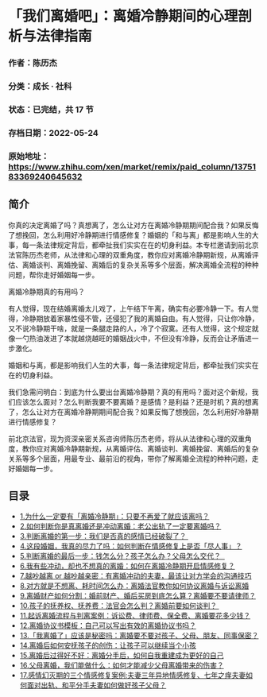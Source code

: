 # 「我们离婚吧」：离婚冷静期间的心理剖析与法律指南

### 作者：陈历杰

### 分类：成长 · 社科

### 状态：已完结，共 17 节

### 存档日期：2022-05-24

### 原始地址：https://www.zhihu.com/xen/market/remix/paid_column/1375183369240645632


## 简介
你真的决定离婚了吗？真想离了，怎么让对方在离婚冷静期期间配合我？如果反悔了想挽回，怎么利用好冷静期进行情感修复？婚姻的「和与离」都是影响人生的大事，每一条法律规定背后，都牵扯我们实实在在的切身利益。本专栏邀请到前北京法官陈历杰老师，从法律和心理的双重角度，教你应对离婚冷静期新规，从离婚评估、离婚谈判、离婚挽留、离婚后的复杂关系等多个层面，解决离婚全流程的种种问题，帮你走好婚姻每一步。


离婚冷静期真的有用吗？


有人觉得，现在结婚离婚太儿戏了，上午结下午离，确实有必要冷静一下。有人觉得，冷静期放着家暴性侵不管，还侵犯了我的离婚自由。有人觉得，只让你冷静，又不说冷静期干啥，就是一条腿走路的人，冷了个寂寞。还有人觉得，这个规定就像一勺热油泼进了本就越烧越旺的婚姻战火中，不但没有冷静，反而会让矛盾进一步激化。


婚姻和与离，都是影响我们人生的大事，每一条法律规定背后，都牵扯我们实实在在的切身利益。


我们急需问明白：到底为什么要出台离婚冷静期？真的有用吗？面对这个新规，我们应该怎么面对？怎么判断我要不要离婚？是感情？是利益？还是时机？真的想离了，怎么让对方在离婚冷静期期间配合我？如果反悔了想挽回，怎么利用好冷静期进行情感修复？


前北京法官，现为资深亲密关系咨询师陈历杰老师，将从从法律和心理的双重角度，教你应对离婚冷静期新规，从离婚评估、离婚谈判、离婚挽留、离婚后的复杂关系等多个层面，用最专业、最前沿的视角，带你了解离婚全流程的种种问题，走好婚姻每一步。




## 目录
- [1.为什么一定要有「离婚冷静期」：只要不再爱了就应该离吗？](1.为什么一定要有「离婚冷静期」：只要不再爱了就应该离吗？.md)
- [2.如何判断你是真离婚还是冲动离婚：老公出轨了一定要离婚吗？](2.如何判断你是真离婚还是冲动离婚：老公出轨了一定要离婚吗？.md)
- [3.判断离婚的第一步：我们是否真的感情已经破裂了？ ](3.判断离婚的第一步：我们是否真的感情已经破裂了？ .md)
- [4.这段婚姻，我真的尽力了吗：如何判断在情感修复上是否「尽人事」？](4.这段婚姻，我真的尽力了吗：如何判断在情感修复上是否「尽人事」？.md)
- [5.判断离婚的最后一步：钱怎么分？孩子怎么办？父母怎么交代？  ](5.判断离婚的最后一步：钱怎么分？孩子怎么办？父母怎么交代？%20 .md)
- [6.我有些冲动，却也不想真的离婚：如何在离婚冷静期开启情感修复？](6.我有些冲动，却也不想真的离婚：如何在离婚冷静期开启情感修复？.md)
- [7.越吵越离 or 越吵越亲密：有离婚冲动的夫妻，最该让对方学会的沟通技巧](7.越吵越离%20or%20越吵越亲密：有离婚冲动的夫妻，最该让对方学会的沟通技巧.md)
- [8.对方就是不想离、耗时间怎么办：离婚法官教你如何协议离婚与诉讼离婚](8.对方就是不想离、耗时间怎么办：离婚法官教你如何协议离婚与诉讼离婚.md)
- [9.离婚财产如何分割：婚前财产、婚后买房到底怎么算？离婚要不要请律师？](9.离婚财产如何分割：婚前财产、婚后买房到底怎么算？离婚要不要请律师？.md)
- [10.孩子的抚养权、抚养费：法官会怎么判？离婚前要如何谈判？ ](10.孩子的抚养权、抚养费：法官会怎么判？离婚前要如何谈判？ .md)
- [11.起诉离婚流程与判离案例：诉讼费、律师费、保全费、离婚要花多少钱？](11.起诉离婚流程与判离案例：诉讼费、律师费、保全费、离婚要花多少钱？.md)
- [12.离婚协议书模板：自己可以写出有效的离婚协议书吗？](12.离婚协议书模板：自己可以写出有效的离婚协议书吗？.md)
- [13.「我离婚了」应该是秘密吗：离婚要不要对孩子、父母、朋友、同事保密？](13.「我离婚了」应该是秘密吗：离婚要不要对孩子、父母、朋友、同事保密？.md)
- [14.离婚后如何安抚孩子的创伤：让孩子可以继续当个小孩](14.离婚后如何安抚孩子的创伤：让孩子可以继续当个小孩.md)
- [15.离婚后过得好不好：离婚分手后，如何自我重建成为更好的自己](15.离婚后过得好不好：离婚分手后，如何自我重建成为更好的自己.md)
- [16.父母离婚，我们能做什么：如何才能减少父母离婚带来的伤害？](16.父母离婚，我们能做什么：如何才能减少父母离婚带来的伤害？.md)
- [17.感情幻灭期的三个情感修复案例:夫妻三年异地情感修复、七年之痒夫妻如何面对出轨、和平分手夫妻如何做好孩子父母？](17.感情幻灭期的三个情感修复案例:夫妻三年异地情感修复、七年之痒夫妻如何面对出轨、和平分手夫妻如何做好孩子父母？.md)